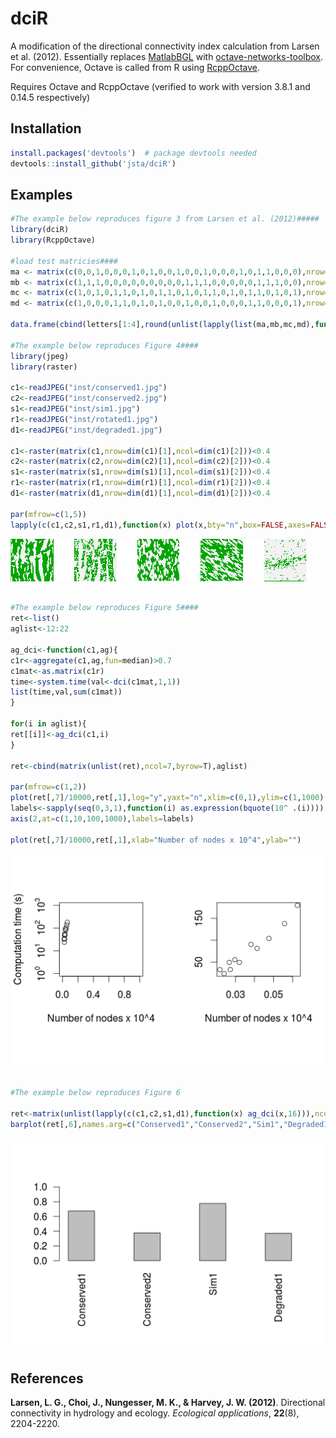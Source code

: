 dciR
====

A modification of the directional connectivity index calculation from Larsen et al. (2012). Essentially replaces [MatlabBGL](http://dgleich.github.com/matlab-bgl/) with [octave-networks-toolbox](https://github.com/aeolianine/octave-networks-toolbox). For convenience, Octave is called from R using [RcppOctave](http://cran.r-project.org/web/packages/RcppOctave/index.html).

Requires Octave and RcppOctave (verified to work with version 3.8.1 and 0.14.5 respectively)



## Installation
  ```R
  install.packages('devtools')  # package devtools needed
  devtools::install_github('jsta/dciR')
  ```
  
## Examples
   ```R
   #The example below reproduces figure 3 from Larsen et al. (2012)#####
   library(dciR)
   library(RcppOctave)
   
   #load test matricies####
   ma <- matrix(c(0,0,1,0,0,0,1,0,1,0,0,1,0,0,1,0,0,0,1,0,1,1,0,0,0),nrow=5,byrow=T)
   mb <- matrix(c(1,1,1,0,0,0,0,0,0,0,0,0,1,1,1,0,0,0,0,0,1,1,1,0,0),nrow=5,byrow=T)
   mc <- matrix(c(1,0,1,0,1,1,0,1,0,1,1,0,1,0,1,1,0,1,0,1,1,0,1,0,1),nrow=5,byrow=T)
   md <- matrix(c(1,0,0,0,1,1,0,1,0,1,0,0,1,0,0,1,0,0,0,1,1,0,0,0,1),nrow=5,byrow=T)
   
   data.frame(cbind(letters[1:4],round(unlist(lapply(list(ma,mb,mc,md),function(x) dci(x,1,1))),3)))
   
   #The example below reproduces Figure 4####
   library(jpeg)
   library(raster)
   
   c1<-readJPEG("inst/conserved1.jpg")
   c2<-readJPEG("inst/conserved2.jpg")
   s1<-readJPEG("inst/sim1.jpg")
   r1<-readJPEG("inst/rotated1.jpg")
   d1<-readJPEG("inst/degraded1.jpg")
   
   c1<-raster(matrix(c1,nrow=dim(c1)[1],ncol=dim(c1)[2]))<0.4
   c2<-raster(matrix(c2,nrow=dim(c2)[1],ncol=dim(c2)[2]))<0.4
   s1<-raster(matrix(s1,nrow=dim(s1)[1],ncol=dim(s1)[2]))<0.4
   r1<-raster(matrix(r1,nrow=dim(r1)[1],ncol=dim(r1)[2]))<0.4
   d1<-raster(matrix(d1,nrow=dim(d1)[1],ncol=dim(d1)[2]))<0.4
   
   par(mfrow=c(1,5))
   lapply(c(c1,c2,s1,r1,d1),function(x) plot(x,bty="n",box=FALSE,axes=FALSE,legend=FALSE))
   ```
  
   ![](inst/images/fig4.png)
   
   ```R
   
   #The example below reproduces Figure 5####
   ret<-list()
   aglist<-12:22
   
   ag_dci<-function(c1,ag){
   c1r<-aggregate(c1,ag,fun=median)>0.7
   c1mat<-as.matrix(c1r)
   time<-system.time(val<-dci(c1mat,1,1))
   list(time,val,sum(c1mat))
   }
      
   for(i in aglist){
   ret[[i]]<-ag_dci(c1,i)
   }
      
   ret<-cbind(matrix(unlist(ret),ncol=7,byrow=T),aglist)
   
   par(mfrow=c(1,2))
   plot(ret[,7]/10000,ret[,1],log="y",yaxt="n",xlim=c(0,1),ylim=c(1,1000),xlab="Number of nodes x 10^4",ylab="Computation time (s)")
   labels<-sapply(seq(0,3,1),function(i) as.expression(bquote(10^ .(i))))
   axis(2,at=c(1,10,100,1000),labels=labels)
   
   plot(ret[,7]/10000,ret[,1],xlab="Number of nodes x 10^4",ylab="")
   
   ```
   ![](inst/images/fig5.png)
   ```R
      
   #The example below reproduces Figure 6
   
   ret<-matrix(unlist(lapply(c(c1,c2,s1,d1),function(x) ag_dci(x,16))),ncol=7,byrow=T)
   barplot(ret[,6],names.arg=c("Conserved1","Conserved2","Sim1","Degraded1"),ylim=c(0,1),las=2)
   ```
   
   ![](inst/images/fig6.png)
      
   
## References 

**Larsen, L. G., Choi, J., Nungesser, M. K., & Harvey, J. W. (2012)**. Directional connectivity in hydrology and ecology. *Ecological applications*, **22**(8), 2204-2220.